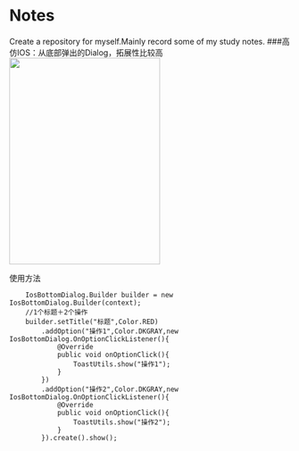 # Notes
Create a repository for myself.Mainly record some of my study notes.
###高仿IOS：从底部弹出的Dialog，拓展性比较高
<img src="https://github.com/Elder-Wu/Notes/blob/master/gif/ios_bottom_dialog.gif?raw=true" width="270" height="370">

使用方法
```
    IosBottomDialog.Builder builder = new IosBottomDialog.Builder(context);
    //1个标题＋2个操作
    builder.setTitle("标题",Color.RED)
        .addOption("操作1",Color.DKGRAY,new IosBottomDialog.OnOptionClickListener(){
            @Override
            public void onOptionClick(){
                ToastUtils.show("操作1");
            }
        })
        .addOption("操作2",Color.DKGRAY,new IosBottomDialog.OnOptionClickListener(){
            @Override
            public void onOptionClick(){
                ToastUtils.show("操作2");
            }
        }).create().show();
```